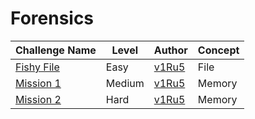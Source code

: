 # Forensics

| Challenge Name           |  Level    | Author                                        	      |  Concept                            |
|--------------------------|-----------|------------------------------------------------------|-------------------------------------| 
| [Fishy File](fishy.md)     | Easy   | [v1Ru5](https://twitter.com/SrideviKrishn16)         | File                                 |
| [Mission 1](mission1.md)   | Medium | [v1Ru5](https://twitter.com/SrideviKrishn16)         | Memory                               |
| [Mission 2](mission2.md)   | Hard   | [v1Ru5](https://twitter.com/SrideviKrishn16)         | Memory                               |

